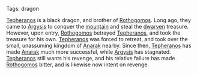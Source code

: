 Tags: dragon

[Tepheranos](Tepheranos) is a black dragon, and brother of [Rothogomos](Rothogomos). Long ago, they came to [Argysis](Argysis) to conquer the [mountain](Mountains) and steal the [dwarven](Dwarves) treasure. However, upon entry, [Rothogomos](Rothogomos) betrayed [Tepheranos](Tepheranos), and took the treasure for his own. [Tepheranos](Tepheranos) was forced to retreat, and took over the small, unassuming kingdom of [Anarak](Anarak) nearby. Since then, [Tepheranos](Tepheranos) has made [Anarak](Anarak) much more successful, while [Argysis](Argysis) has stagnated. [Tepheranos](Tepheranos) still wants his revenge, and his relative failure has made [Rothogomos](Rothogomos) bitter, and is likewise now intent on revenge.
